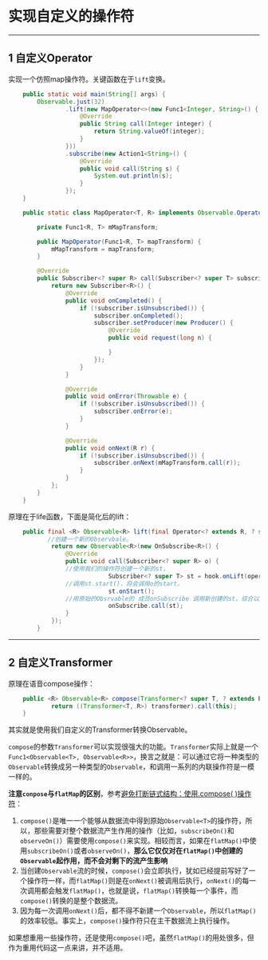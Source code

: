 # 实现自定义的操作符

---
## 1 自定义Operator

实现一个仿照map操作符。关键函数在于`lift`变换。

```java
    public static void main(String[] args) {
        Observable.just(32)
                .lift(new MapOperator<>(new Func1<Integer, String>() {
                    @Override
                    public String call(Integer integer) {
                        return String.valueOf(integer);
                    }
                }))
                .subscribe(new Action1<String>() {
                    @Override
                    public void call(String s) {
                        System.out.println(s);
                    }
                });
    }

    public static class MapOperator<T, R> implements Observable.Operator<T, R> {

        private Func1<R, T> mMapTransform;

        public MapOperator(Func1<R, T> mapTransform) {
            mMapTransform = mapTransform;
        }

        @Override
        public Subscriber<? super R> call(Subscriber<? super T> subscriber) {
            return new Subscriber<R>() {
                @Override
                public void onCompleted() {
                    if (!subscriber.isUnsubscribed()) {
                        subscriber.onCompleted();
                        subscriber.setProducer(new Producer() {
                            @Override
                            public void request(long n) {

                            }
                        });
                    }
                }

                @Override
                public void onError(Throwable e) {
                    if (!subscriber.isUnsubscribed()) {
                        subscriber.onError(e);
                    }
                }

                @Override
                public void onNext(R r) {
                    if (!subscriber.isUnsubscribed()) {
                        subscriber.onNext(mMapTransform.call(r));
                    }
                }
            };
        }
    }

```

原理在于life函数，下面是简化后的lift：

```java
    public final <R> Observable<R> lift(final Operator<? extends R, ? super T> operator) {
           //创建一个新的Observbale。
            return new Observable<R>(new OnSubscribe<R>() {
                @Override
                public void call(Subscriber<? super R> o) {
                //使用我们的操作符创建一个新的st，
                            Subscriber<? super T> st = hook.onLift(operator).call(o);
                //调用st.start()，将会调用o的start。
                            st.onStart();
                //用原始的Obsrvable的 成员onSubscribe 调用新创建的st，综合以上三步就形成了链式调用。
                            onSubscribe.call(st);
                }
            });
        }
```

---
## 2 自定义Transformer

原理在语音compose操作：

```java
    public <R> Observable<R> compose(Transformer<? super T, ? extends R> transformer) {
            return ((Transformer<T, R>) transformer).call(this);
    }
```

其实就是使用我们自定义的Transformer转换Observable。

`compose`的参数`Transformer`可以实现很强大的功能。`Transformer`实际上就是一个`Func1<Observable<T>, Observable<R>>`，换言之就是：可以通过它将一种类型的`Observable`转换成另一种类型的`Observable`，和调用一系列的内联操作符是一模一样的。


**注意`conpose`与`flatMap`的区别**，参考[避免打断链式结构：使用.compose( )操作符](http://www.jianshu.com/p/e9e03194199e)：

1. `compose()`是唯一一个能够从数据流中得到原始`Observable<T>`的操作符，所以，那些需要对整个数据流产生作用的操作（比如，`subscribeOn()`和`observeOn()`）需要使用`compose()`来实现。相较而言，如果在`flatMap()`中使用`subscribeOn()`或者`observeOn()`，**那么它仅仅对在`flatMap()`中创建的`Observable`起作用，而不会对剩下的流产生影响**
2. 当创建`Observable`流的时候，`compose()`会立即执行，犹如已经提前写好了一个操作符一样，而`flatMap()`则是在`onNext()`被调用后执行，`onNext()`的每一次调用都会触发`flatMap()`，也就是说，`flatMap()`转换每一个事件，而`compose()`转换的是整个数据流。
3. 因为每一次调用`onNext()`后，都不得不新建一个`Observable`，所以`flatMap()`的效率较低。事实上，`compose()`操作符只在主干数据流上执行操作。

如果想重用一些操作符，还是使用`compose()`吧，虽然`flatMap()`的用处很多，但作为重用代码这一点来讲，并不适用。
